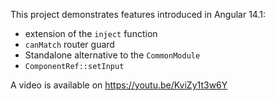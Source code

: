 This project demonstrates features introduced in Angular 14.1:

- extension of the `inject` function
- `canMatch` router guard
- Standalone alternative to the `CommonModule`
- `ComponentRef::setInput`

A video is available on https://youtu.be/KviZy1t3w6Y
